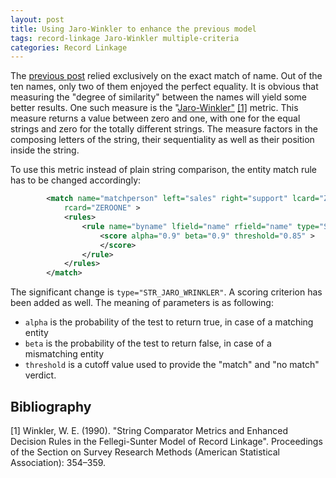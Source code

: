 ```yaml
---
layout: post
title: Using Jaro-Winkler to enhance the previous model
tags: record-linkage Jaro-Winkler multiple-criteria
categories: Record Linkage
---
```


The <a href="/reco-link/2015-10-28/Basic-Model/">previous post</a> relied exclusively on the exact match of name. Out of the ten names, 
only two of them enjoyed the perfect equality. It is obvious that measuring the "degree of similarity" between the names will yield some better results. One such measure is the "<a href="https://en.wikipedia.org/wiki/Jaro%E2%80%93Winkler_distance">Jaro-Winkler"</a> <a href="#b1">[1]</a> metric. This measure returns a value between zero and one, with one for the equal strings and zero for the totally different strings. The measure factors in the composing letters of the string, their sequentiality as well as their position inside the string.

To use this metric instead of plain string comparison, the entity match rule has to be changed accordingly:

```xml
		<match name="matchperson" left="sales" right="support" lcard="ZEROONE"
			rcard="ZEROONE" >
			<rules>
				<rule name="byname" lfield="name" rfield="name" type="STR_JARO_WRINKLER"  >
					<score alpha="0.9" beta="0.9" threshold="0.85" >
					</score>
				</rule>
			</rules>
		</match>
```
The significant change is ```type="STR_JARO_WRINKLER"```. A scoring criterion has been added as well. The meaning of parameters is as following:
* ```alpha``` is the probability of the test to return true, in case of a matching entity
* ```beta``` is the probability of the test to return false, in case of a mismatching entity
* ```threshold``` is a cutoff value used to provide the "match" and "no match" verdict.

<h2> Bibliography </h2>

<a name="b1"/>[1] Winkler, W. E. (1990). "String Comparator Metrics and Enhanced Decision Rules in the Fellegi-Sunter Model of Record Linkage". Proceedings of the Section on Survey Research Methods (American Statistical Association): 354–359.

